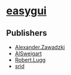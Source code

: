 # [easygui](https://pypi.org/project/easygui)



## Publishers
- [Alexander.Zawadzki](https://pypi.org/user/Alexander.Zawadzki)
- [AlSweigart](https://pypi.org/user/AlSweigart)
- [Robert.Lugg](https://pypi.org/user/Robert.Lugg)
- [srid](https://pypi.org/user/srid)

